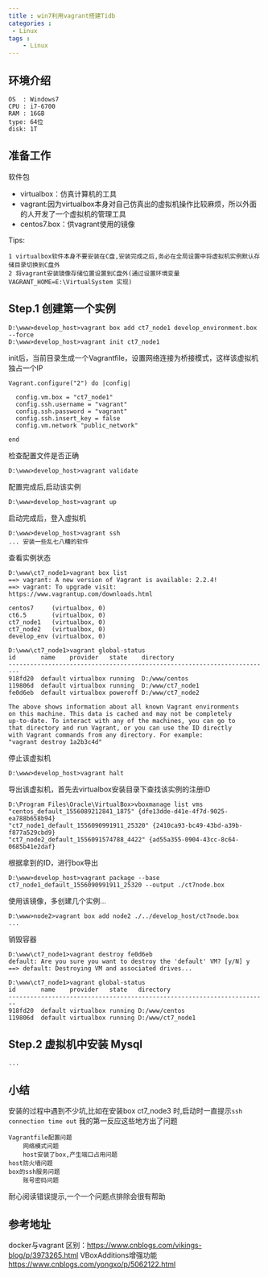```yaml
---
title : win7利用vagrant搭建Tidb
categories : 
 - Linux 
tags :
	- Linux
---
```


## 环境介绍

	OS  : Windows7
	CPU : i7-6700
	RAM : 16GB
	type: 64位
	disk: 1T

## 准备工作

软件包

- virtualbox：仿真计算机的工具
- vagrant:因为virtualbox本身对自己仿真出的虚拟机操作比较麻烦，所以外面的人开发了一个虚拟机的管理工具
- centos7.box：供vagrant使用的镜像

Tips:

	1 virtualbox软件本身不要安装在C盘,安装完成之后,务必在全局设置中将虚拟机实例默认存储目录切换到C盘外
	2 将vagrant安装镜像存储位置设置到C盘外(通过设置环境变量 VAGRANT_HOME=E:\VirtualSystem 实现)

## Step.1 创建第一个实例

	D:\www>develop_host>vagrant box add ct7_node1 develop_environment.box --force
	D:\www>develop_host>vagrant init ct7_node1

init后，当前目录生成一个Vagrantfile，设置网络连接为桥接模式，这样该虚拟机独占一个IP

	Vagrant.configure("2") do |config|

	  config.vm.box = "ct7_node1"
	  config.ssh.username = "vagrant"
	  config.ssh.password = "vagrant"
	  config.ssh.insert_key = false
	  config.vm.network "public_network"

	end

检查配置文件是否正确	
	
	D:\www>develop_host>vagrant validate
	
配置完成后,启动该实例

	D:\www>develop_host>vagrant up

启动完成后，登入虚拟机

	D:\www>develop_host>vagrant ssh
	... 安装一些乱七八糟的软件

查看实例状态

	D:\www\ct7_node1>vagrant box list
	==> vagrant: A new version of Vagrant is available: 2.2.4!
	==> vagrant: To upgrade visit: https://www.vagrantup.com/downloads.html

	centos7     (virtualbox, 0)
	ct6.5       (virtualbox, 0)
	ct7_node1   (virtualbox, 0)
	ct7_node2   (virtualbox, 0)
	develop_env (virtualbox, 0)

	D:\www\ct7_node1>vagrant global-status
	id       name    provider   state    directory
	-------------------------------------------------------------------------
	918fd20  default virtualbox running  D:/www/centos
	119806d  default virtualbox running  D:/www/ct7_node1
	fe0d6eb  default virtualbox poweroff D:/www/ct7_node2

	The above shows information about all known Vagrant environments
	on this machine. This data is cached and may not be completely
	up-to-date. To interact with any of the machines, you can go to
	that directory and run Vagrant, or you can use the ID directly
	with Vagrant commands from any directory. For example:
	"vagrant destroy 1a2b3c4d"

停止该虚拟机

	D:\www>develop_host>vagrant halt

导出该虚拟机，首先去virtualbox安装目录下查找该实例的注册ID

	D:\Program Files\Oracle\VirtualBox>vboxmanage list vms
	"centos_default_1556089212841_1875" {dfe13dde-d41e-4f7d-9025-ea788b658b94}
	"ct7_node1_default_1556090991911_25320" {2410ca93-bc49-43bd-a39b-f877a529cbd9}
	"ct7_node2_default_1556091574788_4422" {ad55a355-0904-43cc-8c64-0685b41e2daf}

根据拿到的ID，进行box导出

	D:\www>develop_host>vagrant package --base ct7_node1_default_1556090991911_25320 --output ./ct7node.box

使用该镜像，多创建几个实例...

	D:\www>node2>vagrant box add node2 ./../develop_host/ct7node.box
	...

销毁容器

	D:\www\ct7_node1>vagrant destroy fe0d6eb
    default: Are you sure you want to destroy the 'default' VM? [y/N] y
	==> default: Destroying VM and associated drives...

	D:\www\ct7_node1>vagrant global-status
	id       name    provider   state   directory
	------------------------------------------------------------------------
	918fd20  default virtualbox running D:/www/centos
	119806d  default virtualbox running D:/www/ct7_node1

## Step.2 虚拟机中安装 Mysql

	...

	
## 小结

安装的过程中遇到不少坑,比如在安装box ct7_node3 时,启动时一直提示`ssh connection time out`
我的第一反应这些地方出了问题
	
	Vagrantfile配置问题
		网络模式问题
		host安装了box,产生端口占用问题
	host防火墙问题
	box的ssh服务问题
		账号密码问题

耐心阅读错误提示,一个一个问题点排除会很有帮助
	
## 参考地址

docker与vagrant 区别：https://www.cnblogs.com/vikings-blog/p/3973265.html
VBoxAdditions增强功能 https://www.cnblogs.com/yongxo/p/5062122.html





